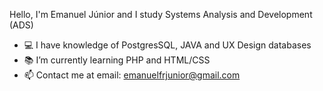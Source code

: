 Hello, I'm Emanuel Júnior and I study Systems Analysis and Development (ADS)

- 💻 I have knowledge of PostgresSQL, JAVA and UX Design databases
- 📚 I’m currently learning PHP and HTML/CSS
- 📫 Contact me at email: emanuelfrjunior@gmail.com

<!---
EmanuelfrJunior/EmanuelfrJunior is a ✨ special ✨ repository because its `README.md` (this file) appears on your GitHub profile.
You can click the Preview link to take a look at your changes.
--->
